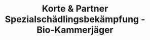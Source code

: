 ---
title: "Korte & Partner Spezialschädlingsbekämpfung - Bio-Kammerjäger"
url: /bruchmuehlbach-miesau/korte-und-partner-spezialschaedlingsbekaempfung-bio-kammerjaeger/
shop: Schädlingsbekämpfung
---